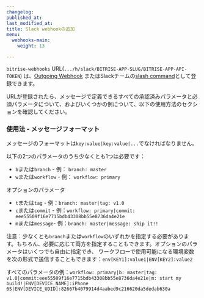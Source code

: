```yaml
---
changelog:
published_at:
last_modified_at:
title: Slack webhookの追加
menu:
  webhooks-main:
    weight: 13

---
```

`bitrise-webhooks` URL(`.../h/slack/BITRISE-APP-SLUG/BITRISE-APP-API-TOKEN`) は、[Outgoing Webhook](https://my.slack.com/services/new/outgoing-webhook) またはSlackチームの[slash command](https://my.slack.com/services/new/slash-commands)として登録できます。

URLが登録されたら、メッセージで定義できるすべての承認済みパラメータと必須パラメータについて、およびいくつかの例について、以下の使用方法のセクションを確認してください。

### 使用法 - メッセージフォーマット

メッセージのフォーマットは`key:value|key:value|...`でなければなりません。

以下の2つのパラメータのうち少なくとも1つは必要です：

* `b`または`branch`  - 例： `branch: master`
* `w`または`workflow` - 例： `workflow: primary`

オプションのパラメータ

* `t`または`tag` - 例：`branch: master|tag: v1.0`
* `c`または`commit`  - 例：`workflow: primary|commit: eee55509f16e7715bdb43308bb55e8736da4e21e`
* `m`または`message`- 例：`branch: master|message: ship it!!`

注意：少なくとも`branch`または`workflow`のいずれかを指定する必要があります。もちろん、必要に応じて両方を指定することもできます。オプションのパラメータはいくつでも自由に指定でき、  ワークフローで使用可能になる環境変数を次の形式で送信することもできます：`env[KEY1]:value1|ENV[KEY2]:value2`

すべてのパラメータの例：`workflow: primary|b: master|tag:　v1.0|commit:eee55509f16e7715bdb43308bb55e8736da4e21e|m: start my build!|ENV[DEVICE_NAME]:iPhone 6S|ENV[DEVICE_UDID]:82667b4079914d4aabed9c216620da5dedab630a`